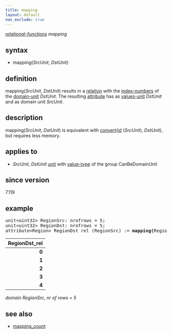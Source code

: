 ```yaml
---
title: mapping
layout: default
nav_exclude: true
---
```

*[relational-functions](relational-functions) mapping*

## syntax

- mapping(*SrcUnit*, *DstUnit*)

## definition

mapping(*SrcUnit*, *DstUnit*) results in a [relation](relation) with the [index-numbers](index-numbers) of the [domain-unit](domain-unit) *DstUnit*. The resulting [attribute](attribute) has as [values-unit](values-unit) *DstUnit* and as domain unit *SrcUnit*.

## description

mapping(*SrcUnit*, *DstUnit*) is equivalent with [convert](convert)([id](id) (*SrcUnit*), *DstUnit*), but requires less memory.

## applies to

- *SrcUnit*, *DstUnit* [unit](unit) with [value-type](value-type) of the group CanBeDomainUnit

## since version

7.119

## example

<pre>
unit&lt;uint32&gt; RegionSrc: nrofrows = 5;
unit&lt;uint32&gt; RegionDst: nrofrows = 5;
attribute&lt;Region&gt; RegionDst_rel (RegionSrc) := <B>mapping(</B>RegionSrc, RegionDst<B>)</B>;
</pre>

| **RegionDst_rel** |
|------------------:|
| **0**             |
| **1**             |
| **2**             |
| **3**             |
| **4**             |

*domain RegionSrc, nr of rows = 5*

## see also

- [mapping_count](mapping_count)